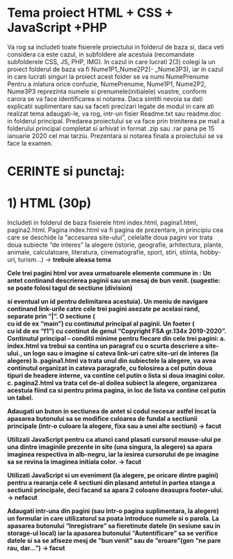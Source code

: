 # Tema proiect HTML + CSS + JavaScript +PHP

Va rog sa includeti toate fisierele proiectului in folderul de baza si, daca veti considera ca
este cazul, in subfoldere ale acestuia (recomandate subfolderele CSS, JS, PHP, IMG).
In cazul in care lucrati 2(3) colegi la un proiect folderul de baza va fi Nume1P1_Nume2P2(-
_Nume3P3), iar in cazul in care lucrati singuri la proiect acest folder se va numi NumePrenume
Pentru a inlatura orice confuzie, NumePrenume, Nume1P1, Nume2P2, Nume3P3 reprezinta
numele si prenumele(initialele) voastre, conform carora se va face identificarea si notarea.
Daca simtiti nevoia sa dati explicatii suplimentare sau sa faceti precizari legate de modul in care
ati realizat tema adaugati-le, va rog, intr-un fisier Readme.txt sau readme.doc in folderul
principal.
Predarea proiectului se va face prin trimiterea pe mail a folderului principal completat si
arhivat in format .zip sau .rar pana pe 15 ianuarie 2020 cel mai tarziu.
Prezentara si notarea finala a proiectului se va face la examen.

# CERINTE si punctaj:
# 1) HTML (30p)
Includeti in folderul de baza fisierele html index.html, pagina1.html, pagina2.html. Pagina
index.html va fi pagina de prezentare, in principiu cea care se deschide la “accesarea site-ului”,
celelalte doua pagini vor trata doua subiecte “de interes” la alegere (istorie, geografie,
arhitectura, plante, animale, calculatoare, literatura, cinematografie, sport, stiri, stiinta, hobby-
uri, turism...) -> <b>trebuie aleasa tema<b>

Cele trei pagini html vor avea urmatoarele elemente commune in <body>:
Un antet continand descrierea paginii sau un mesaj de bun venit. (sugestie: se poate folosi tagul
de sectiune (division) <div> si eventual un id pentru delimitarea acestuia).
Un meniu de navigare <nav> continand link-urile catre cele trei pagini asezate pe acelasi rand,
separate prin “|”.
O sectiune (<div> cu id de ex “main”) cu continutul principal al paginii.
Un footer (<div> cu id de ex “f1”) cu continut de genul “Copyright FSA gr.134x 2019-2020”.
Continutul principal – conditii minime pentru fiecare din cele trei pagini:
a. index.html va trebui sa contina un paragraf cu o scurta descriere a site-ului., un logo sau o
imagine si cateva link-uri catre site-uri de interes (la alegere)
b. pagina1.html va trata unul din subiectele la alegere, va avea continutul organizat in cateva
paragrafe, cu folosirea a cel putin doua tipuri de headere interne, va contine cel putin o lista si
doua imagini color.
c. pagina2.html va trata cel de-al doilea subiect la alegere, organizarea acestuia fiind ca si pentru
prima pagina, in loc de lista va contine cel putin un tabel.

Adaugati un buton in sectiunea de antet si codul necesar astfel incat la apasarea butonului sa se
modifice culoarea de fundal a sectiunii principale (intr-o culoare la alegere, fixa sau a unei alte
sectiuni) -> facut

Utilizati JavaScript pentru ca atunci cand plasati cursorul mouse-ului pe una dintre imaginile
prezente in site (una singura, la alegere) sa apara imaginea respectiva in alb-negru, iar la iesirea
cursorului de pe imagine sa se revina la imaginea initiala color. -> facut

Utilizati JavaScript si un eveniment (la alegere, pe oricare dintre pagini) pentru a rearanja cele 4
sectiuni din <body> plasand antetul in partea stanga a sectiunii principale, deci facand sa apara 2
coloane deasupra footer-ului. -> nefacut
  
Adaugati intr-una din pagini (sau intr-o pagina suplimentara, la alegere) un formular in care
utilizatorul sa poata introduce numele si o parola. La apasarea butonului “Inregistrare” sa fieretinute datele (in sesiune sau in storage-ul local) iar la apasarea butonului “Autentificare” sa se
verifice datele si sa se afiseze mesj de “bun venit” sau de “eroare”(gen “ne pare rau, dar...”) -> facut
